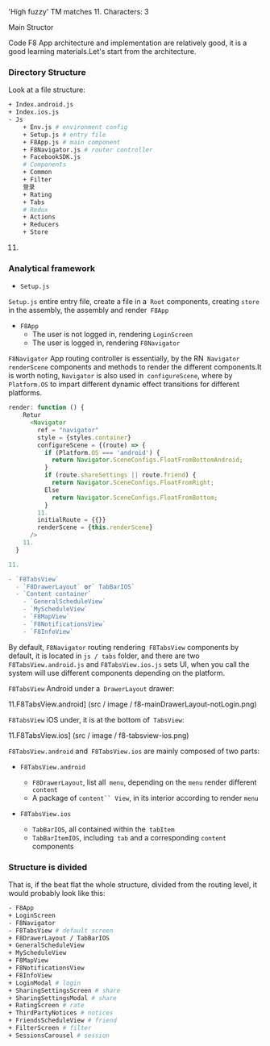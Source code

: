 'High fuzzy' TM matches
11.
Characters: 3
 
 Main Structor

Code F8 App architecture and implementation are relatively good, it is a good learning materials.Let's start from the architecture.

### Directory Structure

Look at a file structure:

```Bash
+ Index.android.js
+ Index.ios.js
- Js
    + Env.js # environment config
    + Setup.js # entry file
    + F8App.js # main component
    + F8Navigator.js # router controller
    + FacebookSDK.js
    # Components
    + Common
    + Filter
    登录
    + Rating
    + Tabs
    # Redux
    + Actions
    + Reducers
    + Store
```
11.

### Analytical framework

- `Setup.js`

`Setup.js` entire entry file, create a file in a` Root` components, creating `store` in the assembly, the assembly and render` F8App`

- `F8App`
  - The user is not logged in, rendering `LoginScreen`
  - The user is logged in, rendering `F8Navigator`

`F8Navigator` App routing controller is essentially, by the RN` Navigator` `renderScene` components and methods to render the different components.It is worth noting, `Navigator` is also used in` configureScene`, where by `Platform.OS` to impart different dynamic effect transitions for different platforms.

```Javascript
render: function () {
    Retur
      <Navigator
        ref = "navigator"
        style = {styles.container}
        configureScene = {(route) => {
          if (Platform.OS === 'android') {
            return Navigator.SceneConfigs.FloatFromBottomAndroid;
          }
          if (route.shareSettings || route.friend) {
            return Navigator.SceneConfigs.FloatFromRight;
          Else
            return Navigator.SceneConfigs.FloatFromBottom;
          }
        11.
        initialRoute = {{}}
        renderScene = {this.renderScene}
      />
    11.
  }

11.

- `F8TabsView`
  - `F8DrawerLayout` or` TabBarIOS`
  - `Content container`
    - `GeneralScheduleView`
    - `MyScheduleView`
    - `F8MapView`
    - `F8NotificationsView`
    - `F8InfoView`
  ```
By default, `F8Navigator` routing rendering` F8TabsView` components by default, it is located in `js / tabs` folder, and there are two` F8TabsView.android.js` and `F8TabsView.ios.js` sets UI, when you call the system will use different components depending on the platform.

`F8TabsView` Android under a` DrawerLayout` drawer:

11.F8TabsView.android] (src / image / f8-mainDrawerLayout-notLogin.png)

`F8TabsView` iOS under, it is at the bottom of` TabsView`:

11.F8TabsView.ios] (src / image / f8-tabsview-ios.png)

`F8TabsView.android` and` F8TabsView.ios` are mainly composed of two parts:

- `F8TabsView.android`
  - `F8DrawerLayout`, list all` menu`, depending on the `menu` render different` content`
  - A package of `content`` View`, in its interior according to render `menu`

- `F8TabsView.ios`
  - `TabBarIOS`, all contained within the` tabItem`
  - `TabBarItemIOS`, including` tab` and a corresponding `content` components

### Structure is divided

That is, if the beat flat the whole structure, divided from the routing level, it would probably look like this:

  ```Bash
- F8App
+ LoginScreen
- F8Navigator
- F8TabsView # default screen
+ F8DrawerLayout / TabBarIOS
+ GeneralScheduleView
+ MyScheduleView
+ F8MapView
+ F8NotificationsView
+ F8InfoView
+ LoginModal # login
+ SharingSettingsScreen # share
+ SharingSettingsModal # share
+ RatingScreen # rate
+ ThirdPartyNotices # notices
+ FriendsScheduleView # friend
+ FilterScreen # filter
+ SessionsCarousel # session
  ```
